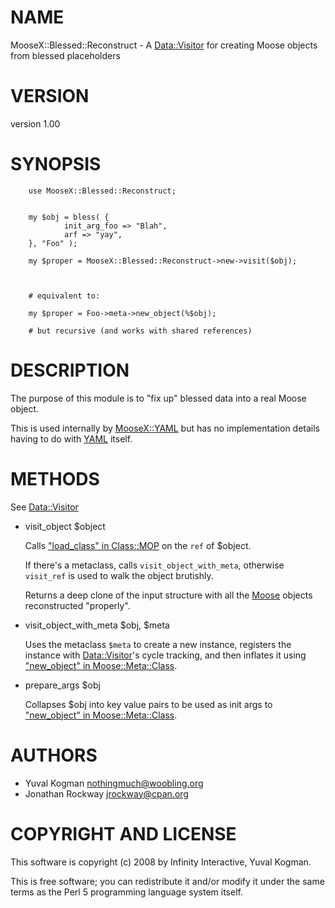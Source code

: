 # NAME

MooseX::Blessed::Reconstruct - A [Data::Visitor](https://metacpan.org/pod/Data::Visitor) for creating Moose objects from blessed placeholders

# VERSION

version 1.00

# SYNOPSIS

        use MooseX::Blessed::Reconstruct;


        my $obj = bless( {
                init_arg_foo => "Blah",
                arf => "yay",
        }, "Foo" );

        my $proper = MooseX::Blessed::Reconstruct->new->visit($obj);



        # equivalent to:

        my $proper = Foo->meta->new_object(%$obj);

        # but recursive (and works with shared references)

# DESCRIPTION

The purpose of this module is to "fix up" blessed data into a real Moose
object.

This is used internally by [MooseX::YAML](https://metacpan.org/pod/MooseX::YAML) but has no implementation details
having to do with [YAML](https://metacpan.org/pod/YAML) itself.

# METHODS

See [Data::Visitor](https://metacpan.org/pod/Data::Visitor)

- visit\_object $object

    Calls ["load\_class" in Class::MOP](https://metacpan.org/pod/Class::MOP#load_class) on the `ref` of $object.

    If there's a metaclass, calls `visit_object_with_meta`, otherwise `visit_ref`
    is used to walk the object brutishly.

    Returns a deep clone of the input structure with all the [Moose](https://metacpan.org/pod/Moose) objects
    reconstructed "properly".

- visit\_object\_with\_meta $obj, $meta

    Uses the metaclass `$meta` to create a new instance, registers the instance
    with [Data::Visitor](https://metacpan.org/pod/Data::Visitor)'s cycle tracking, and then inflates it using
    ["new\_object" in Moose::Meta::Class](https://metacpan.org/pod/Moose::Meta::Class#new_object).

- prepare\_args $obj

    Collapses $obj into key value pairs to be used as init args to
    ["new\_object" in Moose::Meta::Class](https://metacpan.org/pod/Moose::Meta::Class#new_object).

# AUTHORS

- Yuval Kogman <nothingmuch@woobling.org>
- Jonathan Rockway <jrockway@cpan.org>

# COPYRIGHT AND LICENSE

This software is copyright (c) 2008 by Infinity Interactive, Yuval Kogman.

This is free software; you can redistribute it and/or modify it under
the same terms as the Perl 5 programming language system itself.
